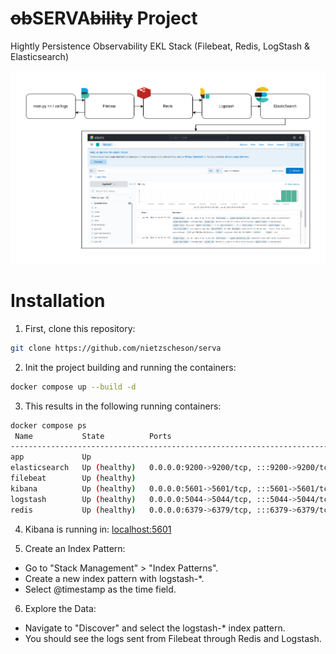 ~~ob~~SERVA~~bility~~ Project
==============

Hightly Persistence Observability EKL Stack (Filebeat, Redis, LogStash & Elasticsearch)

![Microservices Federation](./docs/flow.png?raw=true "Graph of Microservices Federation")

# Installation

1. First, clone this repository:

```bash
git clone https://github.com/nietzscheson/serva
```
2. Init the project building and running the containers:
```bash
docker compose up --build -d
```
3. This results in the following running containers:
```bash
docker compose ps
 Name           State          Ports
--------------------------------------------------------------------------------
app             Up             
elasticsearch   Up (healthy)   0.0.0.0:9200->9200/tcp, :::9200->9200/tcp, 9300/tcp
filebeat        Up (healthy)   
kibana          Up (healthy)   0.0.0.0:5601->5601/tcp, :::5601->5601/tcp
logstash        Up (healthy)   0.0.0.0:5044->5044/tcp, :::5044->5044/tcp, 9600/tcp
redis           Up (healthy)   0.0.0.0:6379->6379/tcp, :::6379->6379/tcp
```
4. Kibana is running in: [localhost:5601](http://localhost:5601)

5. Create an Index Pattern:
- Go to "Stack Management" > "Index Patterns".
- Create a new index pattern with logstash-*.
- Select @timestamp as the time field.
6. Explore the Data:
- Navigate to "Discover" and select the logstash-* index pattern.
- You should see the logs sent from Filebeat through Redis and Logstash.

